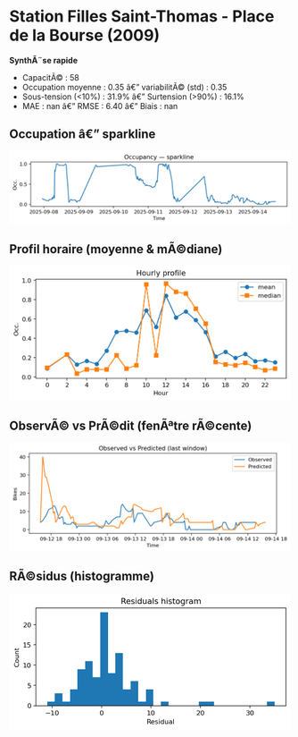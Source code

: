 ﻿# Station Filles Saint-Thomas - Place de la Bourse (2009)

**SynthÃ¨se rapide**
- CapacitÃ© : 58
- Occupation moyenne : 0.35 â€” variabilitÃ© (std) : 0.35
- Sous-tension (<10%) : 31.9% â€” Surtension (>90%) : 16.1%
- MAE : nan â€” RMSE : 6.40 â€” Biais : nan

## Occupation â€” sparkline
![sparkline](../assets/figs/stations/2009/sparkline.png)

## Profil horaire (moyenne & mÃ©diane)
![hourly](../assets/figs/stations/2009/hourly.png)

## ObservÃ© vs PrÃ©dit (fenÃªtre rÃ©cente)
![ovsp](../assets/figs/stations/2009/obs_vs_pred.png)

## RÃ©sidus (histogramme)
![resid](../assets/figs/stations/2009/residual_hist.png)
